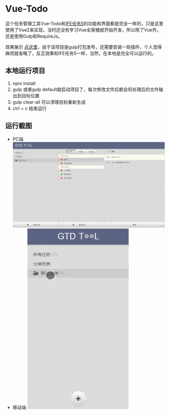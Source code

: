 # Vue-Todo

这个任务管理工具Vue-Todo和[IFE任务5](https://github.com/Archmee/IFE-2015-Spring-Task/tree/master/ife_task_5)的功能和界面都是完全一样的，只是这里使用了Vue2来实现，当时还没有学习Vue全家桶就开始开发，所以除了Vue外，还是使用Gulp和RequireJs。

效果展示 [点这里](https://archmee.github.io/demo/show/ife_task_5)，由于该项目是gulp打包发布，还需要安装一些插件，个人觉得麻烦就省略了，反正效果和IFE任务5一样，当然，在本地是完全可以运行的。

## 本地运行项目
1. npm install
2. gulp 或者gulp default就启动项目了，每次修改文件后都会将处理后的文件输出到目标位置
3. gulp clear-all 可以清理目标重新生成
4. ctrl + c 结束运行

## 运行截图
- PC端
	<img src="https://raw.githubusercontent.com/Archmee/lkd2d97zvb5fvz89feyhwr98v/master/gitblog/images/201704080055.png" alt="" />
- 移动端
	<img src="https://raw.githubusercontent.com/Archmee/lkd2d97zvb5fvz89feyhwr98v/master/gitblog/images/201704080055.gif" alt="" />